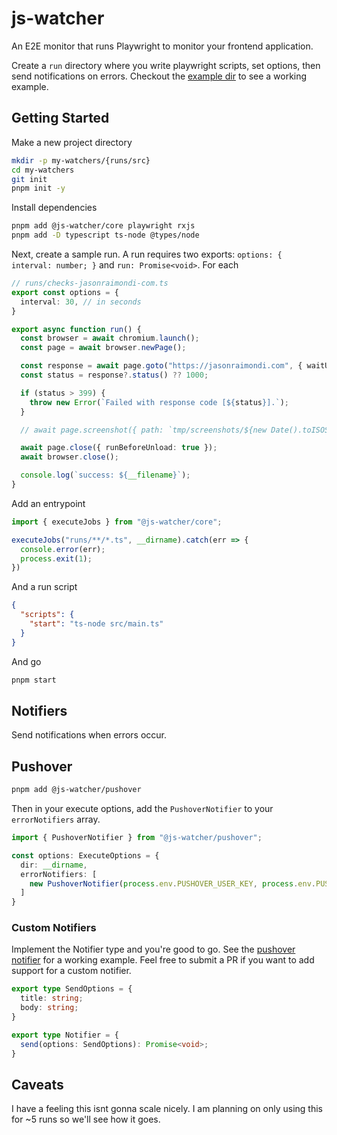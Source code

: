 # js-watcher

An E2E monitor that runs Playwright to monitor your frontend application.

Create a `run` directory where you write playwright scripts, set options, then send notifications on errors. Checkout the [example dir](./example) to see a working example.

## Getting Started

Make a new project directory

```bash
mkdir -p my-watchers/{runs/src}
cd my-watchers
git init
pnpm init -y
```

Install dependencies

```bash
pnpm add @js-watcher/core playwright rxjs
pnpm add -D typescript ts-node @types/node
```

Next, create a sample run. A run requires two exports: `options: { interval: number; }` and `run: Promise<void>`. For each 

```typescript
// runs/checks-jasonraimondi-com.ts
export const options = {
  interval: 30, // in seconds
}

export async function run() {
  const browser = await chromium.launch();
  const page = await browser.newPage();

  const response = await page.goto("https://jasonraimondi.com", { waitUntil: "domcontentloaded" });
  const status = response?.status() ?? 1000;

  if (status > 399) {
    throw new Error(`Failed with response code [${status}].`);
  }

  // await page.screenshot({ path: `tmp/screenshots/${new Date().toISOString()}-${basename(__filename)}.jpg` });

  await page.close({ runBeforeUnload: true });
  await browser.close();

  console.log(`success: ${__filename}`);
}
```

Add an entrypoint

```typescript
import { executeJobs } from "@js-watcher/core";

executeJobs("runs/**/*.ts", __dirname).catch(err => {
  console.error(err);
  process.exit(1);
})
```

And a run script

```json
{
  "scripts": {
    "start": "ts-node src/main.ts"
  }
}
```

And go

```bash
pnpm start
```

## Notifiers

Send notifications when errors occur.

## Pushover

```bash
pnpm add @js-watcher/pushover
```

Then in your execute options, add the `PushoverNotifier` to your `errorNotifiers` array.

```typescript
import { PushoverNotifier } from "@js-watcher/pushover";

const options: ExecuteOptions = {
  dir: __dirname,
  errorNotifiers: [
    new PushoverNotifier(process.env.PUSHOVER_USER_KEY, process.env.PUSHOVER_API_KEY),
  ]
}
```

### Custom Notifiers

Implement the Notifier type and you're good to go. See the [pushover notifier](./packages/pushover/src/main.ts) for a working example. Feel free to submit a PR if you want to add support for a custom notifier.

```typescript
export type SendOptions = {
  title: string;
  body: string;
}

export type Notifier = {
  send(options: SendOptions): Promise<void>;
}
```

## Caveats

I have a feeling this isnt gonna scale nicely. I am planning on only using this for ~5 runs so we'll see how it goes.
